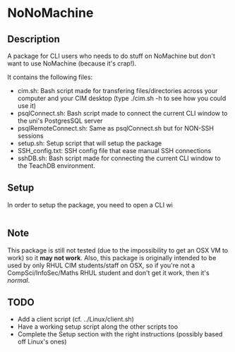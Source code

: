 # NoNoMachine
## Description
A package for CLI users who needs to do stuff on NoMachine but don't want to use NoMachine (because it's crap!).

It contains the following files:
- cim.sh: Bash script made for transfering files/directories across your computer and your CIM desktop (type ./cim.sh -h to see how you could use it)
- psqlConnect.sh: Bash script made to connect the current CLI window to the uni's PostgresSQL server
- psqlRemoteConnect.sh: Same as psqlConnect.sh but for NON-SSH sessions
- setup.sh: Setup script that will setup the package
- SSH_config.txt: SSH config file that ease manual SSH connections
- sshDB.sh: Bash script made for connecting the current CLI window to the TeachDB environment.

## Setup
In order to setup the package, you need to open a CLI wi

```bash

```
## Note
This package is still not tested (due to the impossibility to get an OSX VM to work) so it __may not work__.
Also, this package is originally intended to be used by only RHUL CIM students/staff on OSX, so if you're not a CompSci/InfoSec/Maths RHUL student and don't get it work, then it's _normal_.


## TODO

- Add a client script (cf. ../Linux/client.sh)
- Have a working setup script along the other scripts too
- Complete the Setup section with the right instructions (possibly based off Linux's ones)

